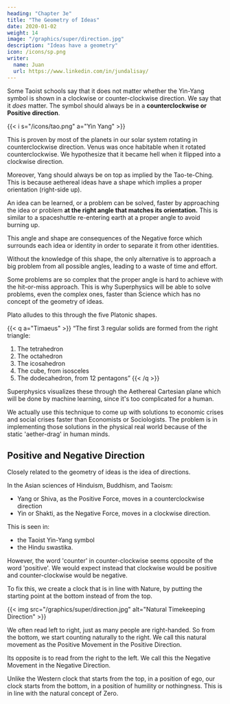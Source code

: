 ```yaml
---
heading: "Chapter 3e"
title: "The Geometry of Ideas"
date: 2020-01-02
weight: 14
image: "/graphics/super/direction.jpg"  
description: "Ideas have a geometry"
icon: /icons/sp.png
writer:
  name: Juan
  url: https://www.linkedin.com/in/jundalisay/
---
```



Some Taoist schools say that it does not matter whether the Yin-Yang symbol is shown in a clockwise or counter-clockwise direction. We say that it *does* matter. The symbol should always be in a **counterclockwise or Positive direction**. 

{{< i s="/icons/tao.png" a="Yin Yang" >}}

This is proven by most of the planets in our solar system rotating in counterclockwise direction. Venus was once habitable when it rotated counterclockwise. We hypothesize that it became hell when it flipped into a clockwise direction.

Moreover, Yang should always be on top as implied by the Tao-te-Ching. This is because aethereal ideas have a shape which implies a proper orientation (right-side up). 

An idea can be learned, or a problem can be solved, faster by approaching the idea or problem **at the right angle that matches its orientation.** This is similar to a spaceshuttle re-entering earth at a proper angle to avoid burning up. 

This angle and shape are consequences of the Negative force which surrounds each idea or identity in order to separate it from other identities.

Without the knowledge of this shape, the only alternative is to approach a big problem from all possible angles, leading to a waste of time and effort.

Some problems are so complex that the proper angle is hard to achieve with the hit-or-miss approach. This is why Superphysics will be able to solve problems, even the complex ones, faster than Science which has no concept of the geometry of ideas.
<!-- , as shown in the ba-gua -->
Plato alludes to this through the five Platonic shapes. 

{{< q a="Timaeus" >}}
“The first 3 regular solids are formed from the right triangle:
1. The tetrahedron
2. The octahedron
3. The icosahedron
4. The cube, from isosceles
5. The dodecahedron, from 12 pentagons”
{{< /q >}}


Superphysics visualizes these through the Aethereal Cartesian plane which will be done by machine learning, since it's too complicated for a human.

We actually use this technique to come up with solutions to economic crises and social crises faster than Economists or Sociologists. The problem is in implementing those solutions in the physical real world because of the static 'aether-drag' in human minds.


## Positive and Negative Direction

<!-- date: 2024-05-10 -->

Closely related to the geometry of ideas is the idea of directions. 

In the Asian sciences of Hinduism, Buddhism, and Taoism:
- Yang or Shiva, as the Positive Force, moves in a counterclockwise direction
- Yin or Shakti, as the Negative Force, moves in a clockwise direction.

This is seen in:
- the Taoist Yin-Yang symbol
- the Hindu swastika.

However, the word 'counter' in counter-clockwise seems opposite of the word 'positive'. We would expect instead that clockwise would be positive and counter-clockwise would be negative.

To fix this, we create a clock that is in line with Nature, by putting the starting point at the bottom instead of from the top. 

{{< img src="/graphics/super/direction.jpg" alt="Natural Timekeeping Direction" >}}

We often read left to right, just as many people are right-handed. So from the bottom, we start counting naturally to the right. We call this natural movement as the Positive Movement in the Positive Direction. 

Its opposite is to read from the right to the left. We call this the Negative Movement in the Negative Direction. 

Unlike the Western clock that starts from the top, in a position of ego, our clock starts from the bottom, in a position of humility or nothingness. This is in line with the natural concept of Zero. 
 

